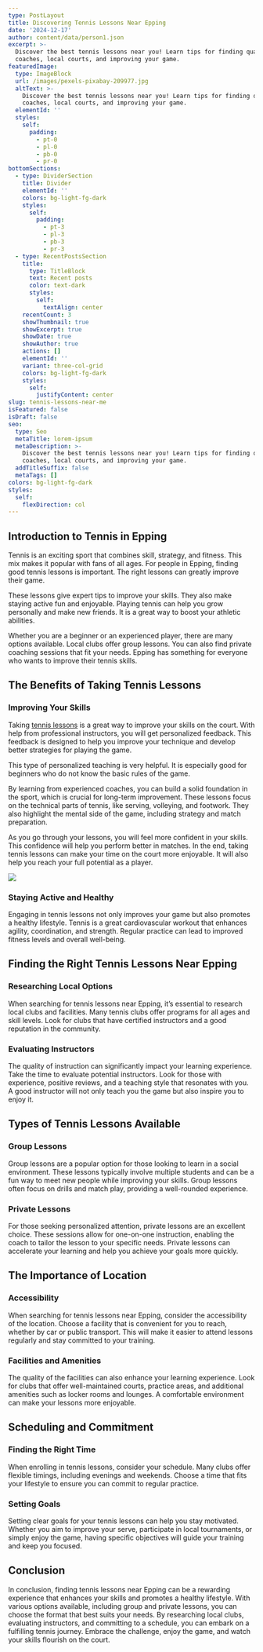 ```yaml
---
type: PostLayout
title: Discovering Tennis Lessons Near Epping
date: '2024-12-17'
author: content/data/person1.json
excerpt: >-
  Discover the best tennis lessons near you! Learn tips for finding qualified
  coaches, local courts, and improving your game.
featuredImage:
  type: ImageBlock
  url: /images/pexels-pixabay-209977.jpg
  altText: >-
    Discover the best tennis lessons near you! Learn tips for finding qualified
    coaches, local courts, and improving your game.
  elementId: ''
  styles:
    self:
      padding:
        - pt-0
        - pl-0
        - pb-0
        - pr-0
bottomSections:
  - type: DividerSection
    title: Divider
    elementId: ''
    colors: bg-light-fg-dark
    styles:
      self:
        padding:
          - pt-3
          - pl-3
          - pb-3
          - pr-3
  - type: RecentPostsSection
    title:
      type: TitleBlock
      text: Recent posts
      color: text-dark
      styles:
        self:
          textAlign: center
    recentCount: 3
    showThumbnail: true
    showExcerpt: true
    showDate: true
    showAuthor: true
    actions: []
    elementId: ''
    variant: three-col-grid
    colors: bg-light-fg-dark
    styles:
      self:
        justifyContent: center
slug: tennis-lessons-near-me
isFeatured: false
isDraft: false
seo:
  type: Seo
  metaTitle: lorem-ipsum
  metaDescription: >-
    Discover the best tennis lessons near you! Learn tips for finding qualified
    coaches, local courts, and improving your game.
  addTitleSuffix: false
  metaTags: []
colors: bg-light-fg-dark
styles:
  self:
    flexDirection: col
---
```

## Introduction to Tennis in Epping

Tennis is an exciting sport that combines skill, strategy, and fitness. This mix makes it popular with fans of all ages. For people in Epping, finding good tennis lessons is important. The right lessons can greatly improve their game. 

These lessons give expert tips to improve your skills. They also make staying active fun and enjoyable. Playing tennis can help you grow personally and make new friends. It is a great way to boost your athletic abilities. 

Whether you are a beginner or an experienced player, there are many options available. Local clubs offer group lessons. You can also find private coaching sessions that fit your needs. Epping has something for everyone who wants to improve their tennis skills.

## The Benefits of Taking Tennis Lessons

### Improving Your Skills

Taking [tennis lessons](https://leisurecity.ymca.org.au/tennis/private-lessons/) is a great way to improve your skills on the court. With help from professional instructors, you will get personalized feedback. This feedback is designed to help you improve your technique and develop better strategies for playing the game.

This type of personalized teaching is very helpful. It is especially good for beginners who do not know the basic rules of the game.

By learning from experienced coaches, you can build a solid foundation in the sport, which is crucial for long-term improvement. These lessons focus on the technical parts of tennis, like serving, volleying, and footwork. They also highlight the mental side of the game, including strategy and match preparation. 

As you go through your lessons, you will feel more confident in your skills. This confidence will help you perform better in matches. In the end, taking tennis lessons can make your time on the court more enjoyable. It will also help you reach your full potential as a player.



![](/images/pexels-pixabay-209977.jpg)


### Staying Active and Healthy

Engaging in tennis lessons not only improves your game but also promotes a healthy lifestyle. Tennis is a great cardiovascular workout that enhances agility, coordination, and strength. Regular practice can lead to improved fitness levels and overall well-being.

## Finding the Right Tennis Lessons Near Epping

### Researching Local Options

When searching for tennis lessons near Epping, it’s essential to research local clubs and facilities. Many tennis clubs offer programs for all ages and skill levels. Look for clubs that have certified instructors and a good reputation in the community.

### Evaluating Instructors

The quality of instruction can significantly impact your learning experience. Take the time to evaluate potential instructors. Look for those with experience, positive reviews, and a teaching style that resonates with you. A good instructor will not only teach you the game but also inspire you to enjoy it.

## Types of Tennis Lessons Available

### Group Lessons

Group lessons are a popular option for those looking to learn in a social environment. These lessons typically involve multiple students and can be a fun way to meet new people while improving your skills. Group lessons often focus on drills and match play, providing a well-rounded experience.

### Private Lessons

For those seeking personalized attention, private lessons are an excellent choice. These sessions allow for one-on-one instruction, enabling the coach to tailor the lesson to your specific needs. Private lessons can accelerate your learning and help you achieve your goals more quickly.

## The Importance of Location

### Accessibility

When searching for tennis lessons near Epping, consider the accessibility of the location. Choose a facility that is convenient for you to reach, whether by car or public transport. This will make it easier to attend lessons regularly and stay committed to your training.

### Facilities and Amenities

The quality of the facilities can also enhance your learning experience. Look for clubs that offer well-maintained courts, practice areas, and additional amenities such as locker rooms and lounges. A comfortable environment can make your lessons more enjoyable.

## Scheduling and Commitment

### Finding the Right Time

When enrolling in tennis lessons, consider your schedule. Many clubs offer flexible timings, including evenings and weekends. Choose a time that fits your lifestyle to ensure you can commit to regular practice.

### Setting Goals

Setting clear goals for your tennis lessons can help you stay motivated. Whether you aim to improve your serve, participate in local tournaments, or simply enjoy the game, having specific objectives will guide your training and keep you focused.

## Conclusion

In conclusion, finding tennis lessons near Epping can be a rewarding experience that enhances your skills and promotes a healthy lifestyle. With various options available, including group and private lessons, you can choose the format that best suits your needs. By researching local clubs, evaluating instructors, and committing to a schedule, you can embark on a fulfilling tennis journey. Embrace the challenge, enjoy the game, and watch your skills flourish on the court.
